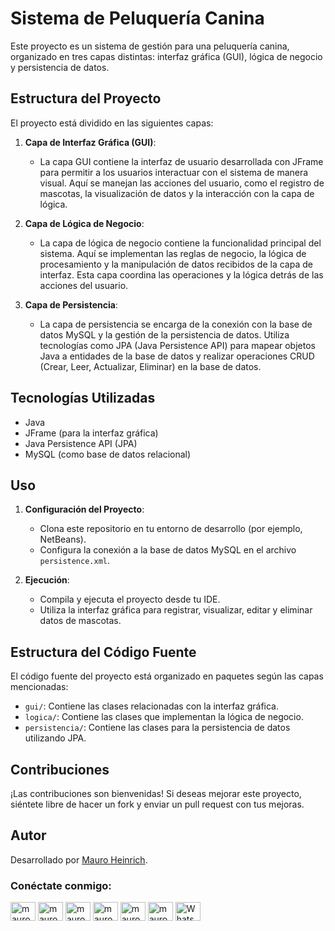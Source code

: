 # Sistema de Peluquería Canina

Este proyecto es un sistema de gestión para una peluquería canina, organizado en tres capas distintas: interfaz gráfica (GUI), lógica de negocio y persistencia de datos.

## Estructura del Proyecto

El proyecto está dividido en las siguientes capas:

1. **Capa de Interfaz Gráfica (GUI)**:
   - La capa GUI contiene la interfaz de usuario desarrollada con JFrame para permitir a los usuarios interactuar con el sistema de manera visual. Aquí se manejan las acciones del usuario, como el registro de mascotas, la visualización de datos y la interacción con la capa de lógica.

2. **Capa de Lógica de Negocio**:
   - La capa de lógica de negocio contiene la funcionalidad principal del sistema. Aquí se implementan las reglas de negocio, la lógica de procesamiento y la manipulación de datos recibidos de la capa de interfaz. Esta capa coordina las operaciones y la lógica detrás de las acciones del usuario.

3. **Capa de Persistencia**:
   - La capa de persistencia se encarga de la conexión con la base de datos MySQL y la gestión de la persistencia de datos. Utiliza tecnologías como JPA (Java Persistence API) para mapear objetos Java a entidades de la base de datos y realizar operaciones CRUD (Crear, Leer, Actualizar, Eliminar) en la base de datos.

## Tecnologías Utilizadas

- Java
- JFrame (para la interfaz gráfica)
- Java Persistence API (JPA)
- MySQL (como base de datos relacional)

## Uso

1. **Configuración del Proyecto**:
   - Clona este repositorio en tu entorno de desarrollo (por ejemplo, NetBeans).
   - Configura la conexión a la base de datos MySQL en el archivo `persistence.xml`.

2. **Ejecución**:
   - Compila y ejecuta el proyecto desde tu IDE.
   - Utiliza la interfaz gráfica para registrar, visualizar, editar y eliminar datos de mascotas.

## Estructura del Código Fuente

El código fuente del proyecto está organizado en paquetes según las capas mencionadas:

- `gui/`: Contiene las clases relacionadas con la interfaz gráfica.
- `logica/`: Contiene las clases que implementan la lógica de negocio.
- `persistencia/`: Contiene las clases para la persistencia de datos utilizando JPA.

## Contribuciones

¡Las contribuciones son bienvenidas! Si deseas mejorar este proyecto, siéntete libre de hacer un fork y enviar un pull request con tus mejoras.

## Autor

Desarrollado por [Mauro Heinrich](https://www.linkedin.com/in/mauroheinrich/).

<h3 align="left">Conéctate conmigo:</h3>
<p align="left">
  <a href="https://twitter.com/mauroheinrich" target="_blank"><img align="center" src="https://raw.githubusercontent.com/rahuldkjain/github-profile-readme-generator/master/src/images/icons/Social/twitter.svg" alt="mauroheinrich" height="30" width="40" /></a>
  <a href="https://linkedin.com/in/mauroheinrich" target="_blank"><img align="center" src="https://raw.githubusercontent.com/rahuldkjain/github-profile-readme-generator/master/src/images/icons/Social/linked-in-alt.svg" alt="mauroheinrich" height="30" width="40" /></a>
  <a href="https://stackoverflow.com/users/20105268/mauro-heinrich" target="_blank"><img align="center" src="https://raw.githubusercontent.com/rahuldkjain/github-profile-readme-generator/master/src/images/icons/Social/stack-overflow.svg" alt="mauroheinrich" height="30" width="40" /></a>
  <a href="https://fb.com/mauroheinrich" target="_blank"><img align="center" src="https://raw.githubusercontent.com/rahuldkjain/github-profile-readme-generator/master/src/images/icons/Social/facebook.svg" alt="mauroheinrich" height="30" width="40" /></a>
  <a href="https://instagram.com/mauroheinrich" target="_blank"><img align="center" src="https://raw.githubusercontent.com/rahuldkjain/github-profile-readme-generator/master/src/images/icons/Social/instagram.svg" alt="mauroheinrich" height="30" width="40" /></a>
  <a href="https://discord.gg/mauroheinrich" target="_blank"><img align="center" src="https://raw.githubusercontent.com/rahuldkjain/github-profile-readme-generator/master/src/images/icons/Social/discord.svg" alt="mauroheinrich" height="30" width="40" /></a>
  <a href="https://wa.me/5493436201089" target="_blank"><img align="center" src="https://raw.githubusercontent.com/rahuldkjain/github-profile-readme-generator/master/src/images/icons/Social/whatsapp.svg" alt="WhatsApp" height="30" width="40" /></a>
</p>


